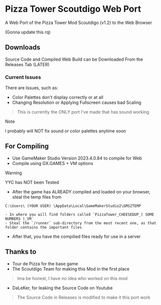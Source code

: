 # Pizza Tower Scoutdigo Web Port
A Web Port of the Pizza Tower Mod Scoutdigo (v1.2) to the Web Browser

(Gonna update this rq)

## Downloads
Source Code and Compiled Web Build can be Downloaded From the Releases Tab (LATER)

### Current Issues
There are Issues, such as:
- Color Palettes don't display correctly or at all
- Changing Resolution or Applying Fullscreen causes bad Scaling

> This is currently the ONLY port I've made that has sound working

> [!NOTE]
> I probably will NOT fix sound or color palettes anytime soon

## For Compiling
- Use GameMaker Studio Version 2023.4.0.84 to compile for Web
- Compile using GX.GAMES + VM options
> [!WARNING]
> YYC has NOT been Tested

- After the game has ALREADY compiled and loaded on your browser, steal the temp files from

```C:\Users\ (YOUR USER) \AppData\Local\GameMakerStudio2\GMS2TEMP```

    - In where you will find folders called `PizzaTower_CHEESEDUP_( SOME NUMBERS )_VM`
    - Steal the `/runner` sub-directory from the most recent one, as that folder contains the important files
- After that, you have the compilied files ready for use in a server

## Thanks to
- Tour de Pizza for the base game
- The Scoutdigo Team for making this Mod in the first place
> Ima be honest, I have no idea who worked on this mod
- DaLeKer, for leaking the Source Code on Youtube
> The Source Code in Releases is modified to make it this port work
